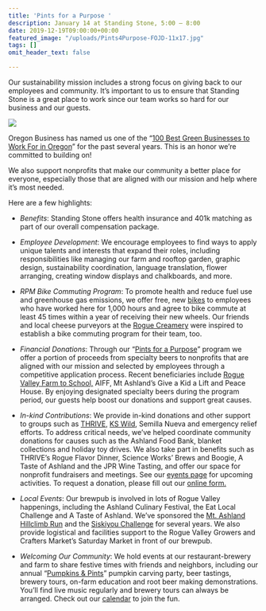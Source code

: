 ```yaml
---
title: 'Pints for a Purpose '
description: January 14 at Standing Stone, 5:00 – 8:00
date: 2019-12-19T09:00:00+00:00
featured_image: "/uploads/Pints4Purpose-FOJD-11x17.jpg"
tags: []
omit_header_text: false

---
```

Our sustainability mission includes a strong focus on giving back to our employees and community. It’s important to us to ensure that Standing Stone is a great place to work since our team works so hard for our business and our guests.

![](/uploads/Image.jpeg)

Oregon Business has named us one of the “[100 Best Green Businesses to Work For in Oregon](http://www.oregonbusiness.com/articles/85-june-2010/3559-the-green-list-2010)” for the past several years. This is an honor we’re committed to building on!

We also support nonprofits that make our community a better place for everyone, especially those that are aligned with our mission and help where it’s most needed.

Here are a few highlights:

* _Benefits_: Standing Stone offers health insurance and 401k matching as part of our overall compensation package.


* _Employee Development_: We encourage employees to find ways to apply unique talents and interests that expand their roles, including responsibilities like managing our farm and rooftop garden, graphic design, sustainability coordination, language translation, flower arranging, creating window displays and chalkboards, and more.


* _RPM Bike Commuting Program_: To promote health and reduce fuel use and greenhouse gas emissions, we offer free, new [bikes](https://www.standingstonebrewing.com/standing-stone-bike-program-rolls-into-second-year/) to employees who have worked here for 1,000 hours and agree to bike commute at least 45 times within a year of receiving their new wheels. Our friends and local cheese purveyors at the [Rogue Creamery](http://www.roguecreamery.com/) were inspired to establish a bike commuting program for their team, too.


* _Financial Donations_: Through our “[Pints for a Purpose](https://www.standingstonebrewing.com/about/donations/)” program we offer a portion of proceeds from specialty beers to nonprofits that are aligned with our mission and selected by employees through a competitive application process. Recent beneficiaries include [Rogue Valley Farm to School,](http://www.rvfarm2school.org/) AIFF, Mt Ashland’s Give a Kid a Lift and Peace House. By enjoying designated specialty beers during the program period, our guests help boost our donations and support great causes.


* _In-kind Contributions_: We provide in-kind donations and other support to groups such as [THRIVE,](http://www.buylocalrogue.org/) [KS Wild](http://kswild.org/), Semilla Nueva and emergency relief efforts. To address critical needs, we’ve helped coordinate community donations for causes such as the Ashland Food Bank, blanket collections and holiday toy drives. We also take part in benefits such as THRIVE’s Rogue Flavor Dinner, Science Works’ Brews and Boogie, A Taste of Ashland and the JPR Wine Tasting, and offer our space for nonprofit fundraisers and meetings. See our [eyents page](https://www.standingstonebrewing.com/events/) for upcoming activities. To request a donation, please fill out our [online form.](https://www.standingstonebrewing.com/about/donations/)


* _Local Events_: Our brewpub is involved in lots of Rogue Valley happenings, including the Ashland Culinary Festival, the Eat Local Challenge and A Taste of Ashland. We’ve sponsored the [Mt. Ashland Hillclimb Run](https://www.standingstonebrewing.com/up-up-and-away-mt-ashland-hillclimb-run/) and the [Siskiyou Challenge](https://www.standingstonebrewing.com/standing-stone-places-6th-in-the-siskiyou-challenge/) for several years. We also provide logistical and facilities support to the Rogue Valley Growers and Crafters Market’s Saturday Market in front of our brewpub.


* _Welcoming Our Community_: We hold events at our restaurant-brewery and farm to share festive times with friends and neighbors, including our annual “[Pumpkins & Pints](https://www.standingstonebrewing.com/thanks-for-joining-us-pumpkins-and-pints-recap/)” pumpkin carving party, beer tastings, brewery tours, on-farm education and root beer making demonstrations. You’ll find live music regularly and brewery tours can always be arranged. Check out our [calendar](https://www.standingstonebrewing.com/events/) to join the fun.